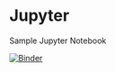 # Jupyter
Sample Jupyter Notebook

[![Binder](https://mybinder.org/badge_logo.svg)](https://mybinder.org/v2/gh/spswanz/Jupyter/master)
